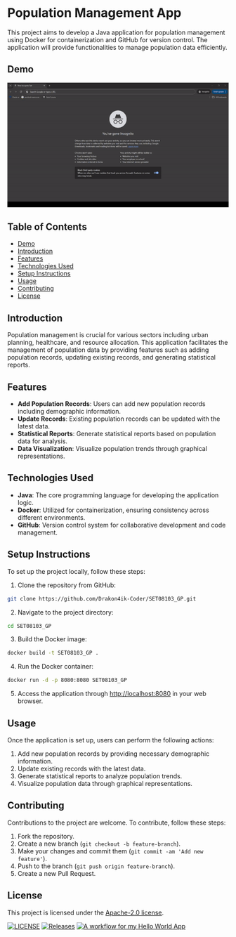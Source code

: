 # Population Management App

This project aims to develop a Java application for population management using Docker for containerization and GitHub for version control. The application will provide functionalities to manage population data efficiently.

## Demo

![](images/demo.gif)

## Table of Contents

- [Demo](#demo)
- [Introduction](#introduction)
- [Features](#features)
- [Technologies Used](#technologies-used)
- [Setup Instructions](#setup-instructions)
- [Usage](#usage)
- [Contributing](#contributing)
- [License](#license)

## Introduction

Population management is crucial for various sectors including urban planning, healthcare, and resource allocation. This application facilitates the management of population data by providing features such as adding population records, updating existing records, and generating statistical reports.

## Features

- **Add Population Records**: Users can add new population records including demographic information.
- **Update Records**: Existing population records can be updated with the latest data.
- **Statistical Reports**: Generate statistical reports based on population data for analysis.
- **Data Visualization**: Visualize population trends through graphical representations.

## Technologies Used

- **Java**: The core programming language for developing the application logic.
- **Docker**: Utilized for containerization, ensuring consistency across different environments.
- **GitHub**: Version control system for collaborative development and code management.

## Setup Instructions

To set up the project locally, follow these steps:

1. Clone the repository from GitHub:

```bash
git clone https://github.com/Drakon4ik-Coder/SET08103_GP.git
```

2. Navigate to the project directory:

```bash
cd SET08103_GP
```

3. Build the Docker image:

```bash
docker build -t SET08103_GP .
```

4. Run the Docker container:

```bash
docker run -d -p 8080:8080 SET08103_GP
```

5. Access the application through [http://localhost:8080](http://localhost:8080) in your web browser.

## Usage

Once the application is set up, users can perform the following actions:

1. Add new population records by providing necessary demographic information.
2. Update existing records with the latest data.
3. Generate statistical reports to analyze population trends.
4. Visualize population data through graphical representations.

## Contributing

Contributions to the project are welcome. To contribute, follow these steps:

1. Fork the repository.
2. Create a new branch (`git checkout -b feature-branch`).
3. Make your changes and commit them (`git commit -am 'Add new feature'`).
4. Push to the branch (`git push origin feature-branch`).
5. Create a new Pull Request.

## License

This project is licensed under the [Apache-2.0 license](LICENSE).

[![LICENSE](https://img.shields.io/github/license/Drakon4ik-Coder/SET08103_GP.svg?style=flat-square)](https://github.com/Drakon4ik-Coder/SET08103_GP/blob/master/LICENSE)
[![Releases](https://img.shields.io/github/release/Drakon4ik-Coder/SET08103_GP.svg?style=flat-square)](https://github.com/Drakon4ik-Coder/SET08103_GP/releases)
[![A workflow for my Hello World App](https://github.com/Drakon4ik-Coder/SET08103_GP/actions/workflows/main.yml/badge.svg)](https://github.com/Drakon4ik-Coder/SET08103_GP/actions/workflows/main.yml)
